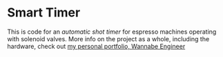 # Smart Timer

This is code for an _automatic shot timer_ for espresso machines operating with solenoid valves. More info on the project as a whole, including the hardware, check out [my personal portfolio, Wannabe Engineer](https://www.wannabeengineer.com)
